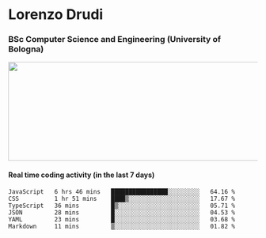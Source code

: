 # Lorenzo Drudi
### BSc Computer Science and Engineering (University of Bologna)

<img src="https://github-readme-stats.vercel.app/api?username=LorenzoDrudi&count_private=true&show_icons=true&theme=gruvbox" height=200px width=550px>

<!---Use wakatime plugins to track the coding time--->
#### Real time coding activity (in the last 7 days)
<!--START_SECTION:waka-->

```text
JavaScript   6 hrs 46 mins   ████████████████░░░░░░░░░   64.16 %
CSS          1 hr 51 mins    ████▒░░░░░░░░░░░░░░░░░░░░   17.67 %
TypeScript   36 mins         █▒░░░░░░░░░░░░░░░░░░░░░░░   05.71 %
JSON         28 mins         █░░░░░░░░░░░░░░░░░░░░░░░░   04.53 %
YAML         23 mins         █░░░░░░░░░░░░░░░░░░░░░░░░   03.68 %
Markdown     11 mins         ▒░░░░░░░░░░░░░░░░░░░░░░░░   01.82 %
```

<!--END_SECTION:waka-->
